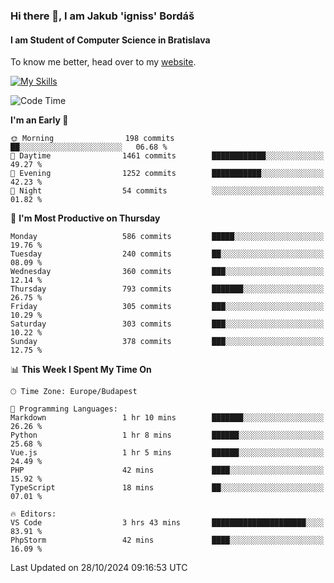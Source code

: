 ### Hi there 👋, I am Jakub 'igniss' Bordáš

#### I am Student of Computer Science in Bratislava
To know me better, head over to my [website](https://bordas.sk).

[![My Skills](https://skillicons.dev/icons?i=js,html,css,figma,svelte,java,kotlin,python,postgresql,typescript,nest,nodejs)](https://bordas.sk)


<!--START_SECTION:waka-->
![Code Time](http://img.shields.io/badge/Code%20Time-1%2C552%20hrs%202%20mins-blue)

**I'm an Early 🐤** 

```text
🌞 Morning                198 commits         ██░░░░░░░░░░░░░░░░░░░░░░░   06.68 % 
🌆 Daytime                1461 commits        ████████████░░░░░░░░░░░░░   49.27 % 
🌃 Evening                1252 commits        ███████████░░░░░░░░░░░░░░   42.23 % 
🌙 Night                  54 commits          ░░░░░░░░░░░░░░░░░░░░░░░░░   01.82 % 
```
📅 **I'm Most Productive on Thursday** 

```text
Monday                   586 commits         █████░░░░░░░░░░░░░░░░░░░░   19.76 % 
Tuesday                  240 commits         ██░░░░░░░░░░░░░░░░░░░░░░░   08.09 % 
Wednesday                360 commits         ███░░░░░░░░░░░░░░░░░░░░░░   12.14 % 
Thursday                 793 commits         ███████░░░░░░░░░░░░░░░░░░   26.75 % 
Friday                   305 commits         ███░░░░░░░░░░░░░░░░░░░░░░   10.29 % 
Saturday                 303 commits         ███░░░░░░░░░░░░░░░░░░░░░░   10.22 % 
Sunday                   378 commits         ███░░░░░░░░░░░░░░░░░░░░░░   12.75 % 
```


📊 **This Week I Spent My Time On** 

```text
🕑︎ Time Zone: Europe/Budapest

💬 Programming Languages: 
Markdown                 1 hr 10 mins        ███████░░░░░░░░░░░░░░░░░░   26.26 % 
Python                   1 hr 8 mins         ██████░░░░░░░░░░░░░░░░░░░   25.68 % 
Vue.js                   1 hr 5 mins         ██████░░░░░░░░░░░░░░░░░░░   24.49 % 
PHP                      42 mins             ████░░░░░░░░░░░░░░░░░░░░░   15.92 % 
TypeScript               18 mins             ██░░░░░░░░░░░░░░░░░░░░░░░   07.01 % 

🔥 Editors: 
VS Code                  3 hrs 43 mins       █████████████████████░░░░   83.91 % 
PhpStorm                 42 mins             ████░░░░░░░░░░░░░░░░░░░░░   16.09 % 
```


 Last Updated on 28/10/2024 09:16:53 UTC
<!--END_SECTION:waka-->
